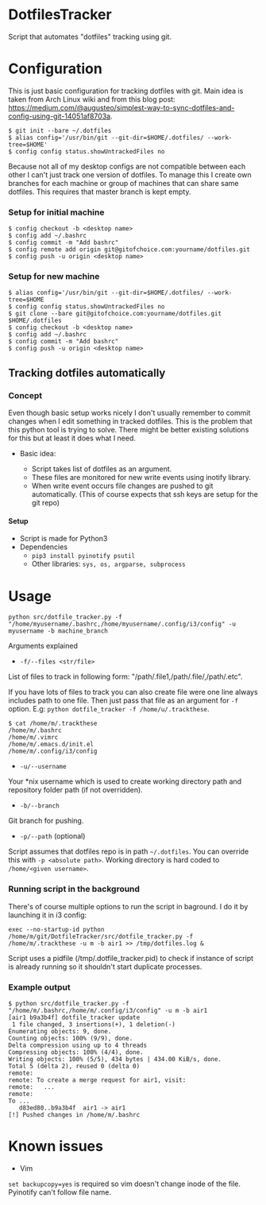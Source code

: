 # DotfilesTracker 

Script that automates "dotfiles" tracking using git.


# Configuration


This is just basic configuration for tracking dotfiles with git. Main idea is taken from Arch Linux wiki and from this blog post: https://medium.com/@augusteo/simplest-way-to-sync-dotfiles-and-config-using-git-14051af8703a.


```
$ git init --bare ~/.dotfiles
$ alias config='/usr/bin/git --git-dir=$HOME/.dotfiles/ --work-tree=$HOME'
$ config config status.showUntrackedFiles no
```

Because not all of my desktop configs are not compatible between each other I can't just track one version of dotfiles.
To manage this I create own branches for each machine or group of machines that can share same dotfiles. 
This requires that master branch is kept empty.

### Setup for initial machine

```
$ config checkout -b <desktop name>
$ config add ~/.bashrc 
$ config commit -m "Add bashrc" 
$ config remote add origin git@gitofchoice.com:yourname/dotfiles.git 
$ config push -u origin <desktop name>
```


### Setup for new machine

```
$ alias config='/usr/bin/git --git-dir=$HOME/.dotfiles/ --work-tree=$HOME
$ config config status.showUntrackedFiles no
$ git clone --bare git@gitofchoice.com:yourname/dotfiles.git $HOME/.dotfiles
$ config checkout -b <desktop name>
$ config add ~/.bashrc
$ config commit -m "Add bashrc"
$ config push -u origin <desktop name>
```


## Tracking dotfiles automatically

### Concept

Even though basic setup works nicely I don't usually remember to commit changes when I edit something in tracked dotfiles.
This is the problem that this python tool is trying to solve. There might be better existing solutions for this but at least it does what I need.

 - Basic idea: 

   - Script takes list of dotfiles as an argument.
   - These files are monitored for new write events using inotify library.
   - When write event occurs file changes are pushed to git automatically. (This of course expects that ssh keys are setup for the git repo)

#### Setup

 - Script is made for Python3
 - Dependencies
   - `pip3 install pyinotify psutil`
   - Other libraries: `sys, os, argparse, subprocess`



# Usage

`python src/dotfile_tracker.py -f "/home/myusername/.bashrc,/home/myusername/.config/i3/config" -u myusername -b machine_branch`

Arguments explained

 - `-f/--files <str/file>`

List of files to track in following form: "/path/.file1,/path/.file/,/path/.etc".

If you have lots of files to track you can also create file were one line always includes path to one file. 
Then just pass that file as an argument for `-f` option. E.g: `python dotfile_tracker -f /home/u/.trackthese`.

```
$ cat /home/m/.trackthese
/home/m/.bashrc
/home/m/.vimrc
/home/m/.emacs.d/init.el
/home/m/.config/i3/config
```

- `-u/--username`

Your *nix username which is used to create working directory path and repository folder path (if not overridden).

- `-b/--branch`

Git branch for pushing.

- `-p/--path` (optional)

Script assumes that dotfiles repo is in path `~/.dotfiles`.
You can override this with `-p <absolute path>`. Working directory is hard coded to `/home/<given username>`.


### Running script in the background
There's of course multiple options to run the script in baground.
I do it by launching it in i3 config:

`exec --no-startup-id python /home/m/git/DotfileTracker/src/dotfile_tracker.py -f /home/m/.trackthese -u m -b air1 >> /tmp/dotfiles.log &`

Script uses a pidfile (/tmp/.dotfile_tracker.pid) to check if instance of script is already running so it shouldn't start duplicate processes.

### Example output

```
$ python src/dotfile_tracker.py -f "/home/m/.bashrc,/home/m/.config/i3/config" -u m -b air1
[air1 b9a3b4f] dotfile_tracker update
 1 file changed, 3 insertions(+), 1 deletion(-)
Enumerating objects: 9, done.
Counting objects: 100% (9/9), done.
Delta compression using up to 4 threads
Compressing objects: 100% (4/4), done.
Writing objects: 100% (5/5), 434 bytes | 434.00 KiB/s, done.
Total 5 (delta 2), reused 0 (delta 0)
remote: 
remote: To create a merge request for air1, visit:
remote:   ...
remote: 
To ...
   d83ed80..b9a3b4f  air1 -> air1
[!] Pushed changes in /home/m/.bashrc
```

# Known issues

- Vim

`set backupcopy=yes` is required so vim doesn't change inode of the file. Pyinotify can't follow file name.

